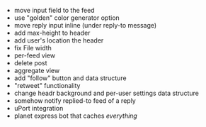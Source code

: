 - move input field to the feed
- use "golden" color generator option
- move reply input inline (under reply-to message)
- add max-height to header
- add user's location the header
- fix File width
- per-feed view
- delete post
- aggregate view
- add "follow" button and data structure
- "retweet" functionality
- change headr background and per-user settings data structure
- somehow notify replied-to feed of a reply
- uPort integration
- planet express bot that caches *everything*
